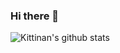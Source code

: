 ### Hi there 👋

![Kittinan's github stats](https://github-readme-stats.vercel.app/api?username=nagarajhubli&show_icons=true&title_color=fff&icon_color=79ff97&text_color=9f9f9f&bg_color=151515)

<!--
**iravitejakumar/iravitejakumar** is a ✨ _special_ ✨ repository because its `README.md` (this file) appears on your GitHub profile.

Here are some ideas to get you started:

- 🔭 I’m currently working on ...
- 🌱 I’m currently learning ...
- 👯 I’m looking to collaborate on ...
- 🤔 I’m looking for help with ...
- 💬 Ask me about ...
- 📫 How to reach me: ...
- 😄 Pronouns: ...
- ⚡ Fun fact: ...
-->

